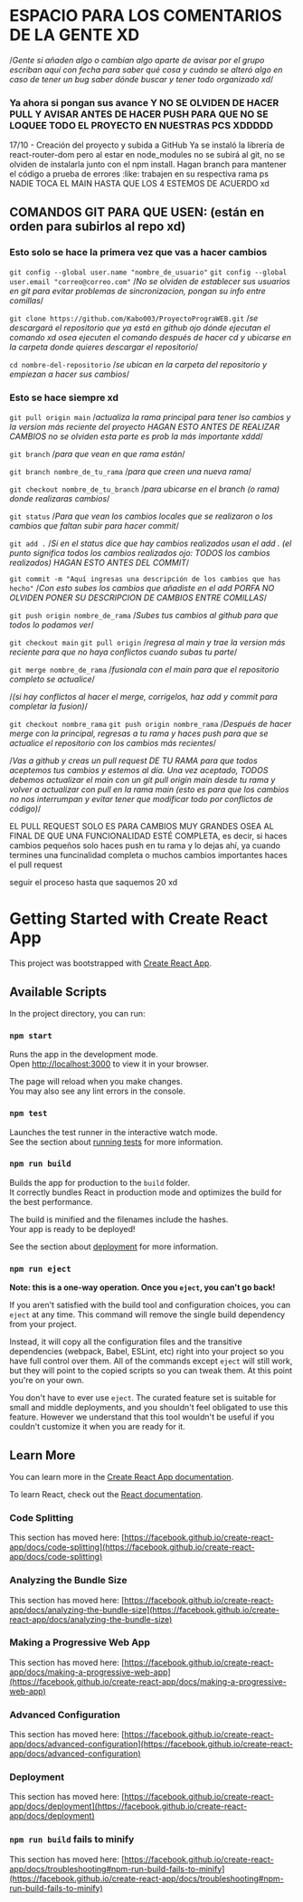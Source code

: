 
# ESPACIO PARA LOS COMENTARIOS DE LA GENTE XD

/*Gente si añaden algo o cambian algo aparte de avisar por el grupo escriban aquí con fecha para saber qué cosa y cuándo se alteró algo en caso de tener un bug saber dónde buscar y tener todo organizado xd*/

### Ya ahora si pongan sus avance Y NO SE OLVIDEN DE HACER PULL Y AVISAR ANTES DE HACER PUSH PARA QUE NO SE LOQUEE TODO EL PROYECTO EN NUESTRAS PCS XDDDDD

17/10 - Creación del proyecto y subida a GitHub
    Ya se instaló la librería de react-router-dom pero al estar en node_modules no se subirá al git, no se olviden de instalarla junto con el npm install.
    Hagan branch para mantener el código a prueba de errores :like: trabajen en su respectiva rama ps NADIE TOCA EL MAIN HASTA QUE LOS 4 ESTEMOS DE ACUERDO xd
    




## COMANDOS GIT PARA QUE USEN: (están en orden para subirlos al repo xd)

### Esto solo se hace la primera vez que vas a hacer cambios

`git config --global user.name "nombre_de_usuario"`
`git config --global user.email "correo@correo.com"`
/*No se olviden de establecer sus usuarios en git para evitar problemas de sincronizacion, pongan su info entre comillas*/

`git clone https://github.com/Kabo003/ProyectoPrograWEB.git`
/*se descargará el repositorio que ya está en github ojo dónde ejecutan el comando xd osea ejecuten el comando después de hacer cd y ubicarse en la carpeta donde quieres descargar el repositorio*/

`cd nombre-del-repositorio`
/*se ubican en la carpeta del repositorio y empiezan a hacer sus cambios*/

### Esto se hace siempre xd

`git pull origin main`
/*actualiza la rama principal para tener lso cambios y la version más reciente del proyecto HAGAN ESTO ANTES DE REALIZAR CAMBIOS no se olviden esta parte es prob la más importante xddd*/

`git branch`
/*para que vean en que rama están*/

`git branch nombre_de_tu_rama`
/*para que creen una nueva rama*/

`git checkout nombre_de_tu_branch`
/*para ubicarse en el branch (o rama) donde realizaras cambios*/

`git status`
/*Para que vean los cambios locales que se realizaron o los cambios que faltan subir para hacer commit*/

`git add .`
/*Si en el status dice que hay cambios realizados usan el add . (el punto significa todos los cambios realizados ojo: TODOS los cambios realizados) HAGAN ESTO ANTES DEL COMMIT*/

`git commit -m "Aquí ingresas una descripción de los cambios que has hecho"`
/*Con esto subes los cambios que añadiste en el add PORFA NO OLVIDEN PONER SU DESCRIPCION DE CAMBIOS ENTRE COMILLAS*/

`git push origin nombre_de_rama`
/*Subes tus cambios al github para que todos lo podamos ver*/

`git checkout main`
`git pull origin`
/*regresa al main y trae la version más reciente para que no haya conflictos cuando subas tu parte*/

`git merge nombre_de_rama`
/*fusionala con el main para que el repositorio completo se actualice*/

/*(si hay conflictos al hacer el merge, corrígelos, haz add y commit para completar la fusion)*/

`git checkout nombre_rama`
`git push origin nombre_rama`
/*Después de hacer merge con la principal, regresas a tu rama y haces push para que se actualice el repositorio con los cambios más recientes*/

/*Vas a github y creas un pull request DE TU RAMA para que todos aceptemos tus cambios y estemos al día. Una vez aceptado, TODOS debemos actualizar el main con un git pull origin main desde tu rama y volver a actualizar con pull en la rama main (esto es para que los cambios no nos interrumpan y evitar tener que modificar todo por conflictos de código)*/

EL PULL REQUEST SOLO ES PARA CAMBIOS MUY GRANDES OSEA AL FINAL DE QUE UNA FUNCIONALIDAD ESTÉ COMPLETA, es decir, si haces cambios pequeños solo haces push en tu rama y lo dejas ahí, ya cuando termines una funcinalidad completa o muchos cambios importantes haces el pull request

seguir el proceso hasta que saquemos 20 xd

# Getting Started with Create React App

This project was bootstrapped with [Create React App](https://github.com/facebook/create-react-app).

## Available Scripts

In the project directory, you can run:

### `npm start`

Runs the app in the development mode.\
Open [http://localhost:3000](http://localhost:3000) to view it in your browser.

The page will reload when you make changes.\
You may also see any lint errors in the console.

### `npm test`

Launches the test runner in the interactive watch mode.\
See the section about [running tests](https://facebook.github.io/create-react-app/docs/running-tests) for more information.

### `npm run build`

Builds the app for production to the `build` folder.\
It correctly bundles React in production mode and optimizes the build for the best performance.

The build is minified and the filenames include the hashes.\
Your app is ready to be deployed!

See the section about [deployment](https://facebook.github.io/create-react-app/docs/deployment) for more information.

### `npm run eject`

**Note: this is a one-way operation. Once you `eject`, you can't go back!**

If you aren't satisfied with the build tool and configuration choices, you can `eject` at any time. This command will remove the single build dependency from your project.

Instead, it will copy all the configuration files and the transitive dependencies (webpack, Babel, ESLint, etc) right into your project so you have full control over them. All of the commands except `eject` will still work, but they will point to the copied scripts so you can tweak them. At this point you're on your own.

You don't have to ever use `eject`. The curated feature set is suitable for small and middle deployments, and you shouldn't feel obligated to use this feature. However we understand that this tool wouldn't be useful if you couldn't customize it when you are ready for it.

## Learn More

You can learn more in the [Create React App documentation](https://facebook.github.io/create-react-app/docs/getting-started).

To learn React, check out the [React documentation](https://reactjs.org/).

### Code Splitting

This section has moved here: [https://facebook.github.io/create-react-app/docs/code-splitting](https://facebook.github.io/create-react-app/docs/code-splitting)

### Analyzing the Bundle Size

This section has moved here: [https://facebook.github.io/create-react-app/docs/analyzing-the-bundle-size](https://facebook.github.io/create-react-app/docs/analyzing-the-bundle-size)

### Making a Progressive Web App

This section has moved here: [https://facebook.github.io/create-react-app/docs/making-a-progressive-web-app](https://facebook.github.io/create-react-app/docs/making-a-progressive-web-app)

### Advanced Configuration

This section has moved here: [https://facebook.github.io/create-react-app/docs/advanced-configuration](https://facebook.github.io/create-react-app/docs/advanced-configuration)

### Deployment

This section has moved here: [https://facebook.github.io/create-react-app/docs/deployment](https://facebook.github.io/create-react-app/docs/deployment)

### `npm run build` fails to minify

This section has moved here: [https://facebook.github.io/create-react-app/docs/troubleshooting#npm-run-build-fails-to-minify](https://facebook.github.io/create-react-app/docs/troubleshooting#npm-run-build-fails-to-minify)
